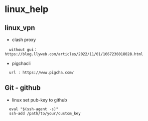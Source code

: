 # linux_help

## linux_vpn
  - clash proxy
  ```
    without gui：https://blog.llyweb.com/articles/2022/11/01/1667236018028.html
  ```
  - pigchacli
  ```
    url : https://www.pigcha.com/
  ```
## Git - github
  - linux set pub-key to github
  ```
    eval "$(ssh-agent -s)"
    ssh-add /path/to/your/custom_key
  ```
